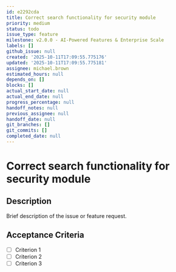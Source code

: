 ```yaml
---
id: e2292cda
title: Correct search functionality for security module
priority: medium
status: todo
issue_type: feature
milestone: v2.0.0 - AI-Powered Features & Enterprise Scale
labels: []
github_issue: null
created: '2025-10-11T17:09:55.775176'
updated: '2025-10-11T17:09:55.775181'
assignee: michael.brown
estimated_hours: null
depends_on: []
blocks: []
actual_start_date: null
actual_end_date: null
progress_percentage: null
handoff_notes: null
previous_assignee: null
handoff_date: null
git_branches: []
git_commits: []
completed_date: null
---
```


# Correct search functionality for security module

## Description

Brief description of the issue or feature request.

## Acceptance Criteria

- [ ] Criterion 1
- [ ] Criterion 2
- [ ] Criterion 3